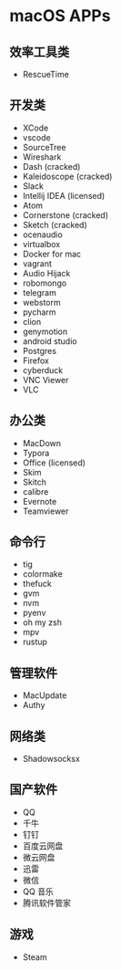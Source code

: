 # macOS APPs

## 效率工具类
* RescueTime

## 开发类
* XCode
* vscode
* SourceTree
* Wireshark
* Dash (cracked)
* Kaleidoscope (cracked)
* Slack
* Intellij IDEA (licensed)
* Atom
* Cornerstone (cracked)
* Sketch (cracked)
* ocenaudio
* virtualbox
* Docker for mac
* vagrant
* Audio Hijack
* robomongo
* telegram
* webstorm
* pycharm
* clion
* genymotion
* android studio
* Postgres
* Firefox
* cyberduck
* VNC Viewer
* VLC

## 办公类
* MacDown
* Typora
* Office (licensed)
* Skim
* Skitch
* calibre
* Evernote
* Teamviewer

## 命令行
* tig
* colormake
* thefuck
* gvm
* nvm
* pyenv
* oh my zsh
* mpv
* rustup

## 管理软件
* MacUpdate
* Authy

## 网络类
* Shadowsocksx

## 国产软件
* QQ
* 千牛
* 钉钉
* 百度云网盘
* 微云网盘
* 迅雷
* 微信
* QQ 音乐
* 腾讯软件管家

## 游戏
* Steam

